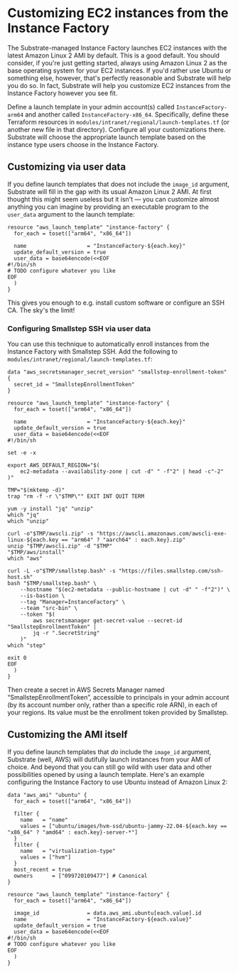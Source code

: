 # Customizing EC2 instances from the Instance Factory

The Substrate-managed Instance Factory launches EC2 instances with the latest Amazon Linux 2 AMI by default. This is a good default. You should consider, if you're just getting started, always using Amazon Linux 2 as the base operating system for your EC2 instances. If you'd rather use Ubuntu or something else, however, that's perfectly reasonable and Substrate will help you do so. In fact, Substrate will help you customize EC2 instances from the Instance Factory however you see fit.

Define a launch template in your admin account(s) called `InstanceFactory-arm64` and another called `InstanceFactory-x86_64`. Specifically, define these Terraform resources in `modules/intranet/regional/launch-templates.tf` (or another new file in that directory). Configure all your customizations there. Substrate will choose the appropriate launch template based on the instance type users choose in the Instance Factory.

## Customizing via user data

If you define launch templates that does not include the `image_id` argument, Substrate will fill in the gap with its usual Amazon Linux 2 AMI. At first thought this might seem useless but it isn't &mdash; you can customize almost anything you can imagine by providing an executable program to the `user_data` argument to the launch template:

    resource "aws_launch_template" "instance-factory" {
      for_each = toset(["arm64", "x86_64"])

      name                   = "InstanceFactory-${each.key}"
      update_default_version = true
      user_data = base64encode(<<EOF
    #!/bin/sh
    # TODO configure whatever you like
    EOF
      )
    }

This gives you enough to e.g. install custom software or configure an SSH CA. The sky's the limit!

### Configuring Smallstep SSH via user data

You can use this technique to automatically enroll instances from the Instance Factory with Smallstep SSH. Add the following to `modules/intranet/regional/launch-templates.tf`:

    data "aws_secretsmanager_secret_version" "smallstep-enrollment-token" {
      secret_id = "SmallstepEnrollmentToken"
    }

    resource "aws_launch_template" "instance-factory" {
      for_each = toset(["arm64", "x86_64"])

      name                   = "InstanceFactory-${each.key}"
      update_default_version = true
      user_data = base64encode(<<EOF
    #!/bin/sh

    set -e -x

    export AWS_DEFAULT_REGION="$(
        ec2-metadata --availability-zone | cut -d" " -f"2" | head -c"-2"
    )"

    TMP="$(mktemp -d)"
    trap "rm -f -r \"$TMP\"" EXIT INT QUIT TERM

    yum -y install "jq" "unzip"
    which "jq"
    which "unzip"

    curl -o"$TMP/awscli.zip" -s "https://awscli.amazonaws.com/awscli-exe-linux-${each.key == "arm64" ? "aarch64" : each.key}.zip"
    unzip "$TMP/awscli.zip" -d "$TMP"
    "$TMP/aws/install"
    which "aws"

    curl -L -o"$TMP/smallstep.bash" -s "https://files.smallstep.com/ssh-host.sh"
    bash "$TMP/smallstep.bash" \
        --hostname "$(ec2-metadata --public-hostname | cut -d" " -f"2")" \
        --is-bastion \
        --tag "Manager=InstanceFactory" \
        --team "src-bin" \
        --token "$(
            aws secretsmanager get-secret-value --secret-id "SmallstepEnrollmentToken" |
            jq -r ".SecretString"
        )"
    which "step"

    exit 0
    EOF
      )
    }

Then create a secret in AWS Secrets Manager named &ldquo;SmallstepEnrollmentToken&rdquo;, accessible to principals in your admin account (by its account number only, rather than a specific role ARN), in each of your regions. Its value must be the enrollment token provided by Smallstep.

## Customizing the AMI itself

If you define launch templates that _do_ include the `image_id` argument, Substrate (well, AWS) will dutifully launch instances from your AMI of choice. And beyond that you can still go wild with user data and other possibilities opened by using a launch template. Here's an example configuring the Instance Factory to use Ubuntu instead of Amazon Linux 2:

    data "aws_ami" "ubuntu" {
      for_each = toset(["arm64", "x86_64"])

      filter {
        name   = "name"
        values = ["ubuntu/images/hvm-ssd/ubuntu-jammy-22.04-${each.key == "x86_64" ? "amd64" : each.key}-server-*"]
      }
      filter {
        name   = "virtualization-type"
        values = ["hvm"]
      }
      most_recent = true
      owners      = ["099720109477"] # Canonical
    }

    resource "aws_launch_template" "instance-factory" {
      for_each = toset(["arm64", "x86_64"])

      image_id               = data.aws_ami.ubuntu[each.value].id
      name                   = "InstanceFactory-${each.value}"
      update_default_version = true
      user_data = base64encode(<<EOF
    #!/bin/sh
    # TODO configure whatever you like
    EOF
      )
    }
